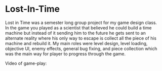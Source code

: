# Lost-In-Time

Lost in Time was a semester long group project for my game design class. In the game you played as a scientist that believed he could build a time machine but instead of it sending him to the future he gets sent to an alternate reality where his only way to escape is collect all the piece of his machine and rebuild it.
My main roles were level design, level loading, objective UI, enemy effects, general bug fixing, and piece collection which was the main way for player to progress through the game.

Video of game-play:
